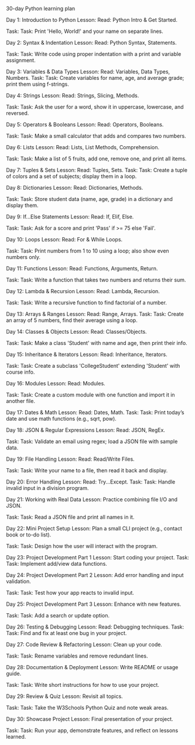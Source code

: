 30-day Python learning plan

Day 1: Introduction to Python
Lesson: Read: Python Intro & Get Started.

Task: Task: Print 'Hello, World!' and your name on separate lines.

Day 2: Syntax & Indentation
Lesson: Read: Python Syntax, Statements.

Task: Task: Write code using proper indentation with a print and variable assignment.

Day 3: Variables & Data Types
Lesson: Read: Variables, Data Types, Numbers.
Task: Task: Create variables for name, age, and average grade; print them using f-strings.

Day 4: Strings
Lesson: Read: Strings, Slicing, Methods.

Task: Task: Ask the user for a word, show it in uppercase, lowercase, and reversed.

Day 5: Operators & Booleans
Lesson: Read: Operators, Booleans.

Task: Task: Make a small calculator that adds and compares two numbers.

Day 6: Lists
Lesson: Read: Lists, List Methods, Comprehension.

Task: Task: Make a list of 5 fruits, add one, remove one, and print all items.

Day 7: Tuples & Sets
Lesson: Read: Tuples, Sets.
Task: Task: Create a tuple of colors and a set of subjects; display them in a loop.

Day 8: Dictionaries
Lesson: Read: Dictionaries, Methods.

Task: Task: Store student data (name, age, grade) in a dictionary and display them.

Day 9: If...Else Statements
Lesson: Read: If, Elif, Else.

Task: Task: Ask for a score and print 'Pass' if >= 75 else 'Fail'.

Day 10: Loops
Lesson: Read: For & While Loops.

Task: Task: Print numbers from 1 to 10 using a loop; also show even numbers only.

Day 11: Functions
Lesson: Read: Functions, Arguments, Return.

Task: Task: Write a function that takes two numbers and returns their sum.

Day 12: Lambda & Recursion
Lesson: Read: Lambda, Recursion.

Task: Task: Write a recursive function to find factorial of a number.

Day 13: Arrays & Ranges
Lesson: Read: Range, Arrays.
Task: Task: Create an array of 5 numbers, find their average using a loop.

Day 14: Classes & Objects
Lesson: Read: Classes/Objects.

Task: Task: Make a class 'Student' with name and age, then print their info.

Day 15: Inheritance & Iterators
Lesson: Read: Inheritance, Iterators.

Task: Task: Create a subclass 'CollegeStudent' extending 'Student' with course info.

Day 16: Modules
Lesson: Read: Modules.

Task: Task: Create a custom module with one function and import it in another file.

Day 17: Dates & Math
Lesson: Read: Dates, Math.
Task: Task: Print today’s date and use math functions (e.g., sqrt, pow).

Day 18: JSON & Regular Expressions
Lesson: Read: JSON, RegEx.

Task: Task: Validate an email using regex; load a JSON file with sample data.

Day 19: File Handling
Lesson: Read: Read/Write Files.

Task: Task: Write your name to a file, then read it back and display.

Day 20: Error Handling
Lesson: Read: Try...Except.
Task: Task: Handle invalid input in a division program.

Day 21: Working with Real Data
Lesson: Practice combining file I/O and JSON.

Task: Task: Read a JSON file and print all names in it.

Day 22: Mini Project Setup
Lesson: Plan a small CLI project (e.g., contact book or to-do list).

Task: Task: Design how the user will interact with the program.

Day 23: Project Development Part 1
Lesson: Start coding your project.
Task: Task: Implement add/view data functions.

Day 24: Project Development Part 2
Lesson: Add error handling and input validation.

Task: Task: Test how your app reacts to invalid input.

Day 25: Project Development Part 3
Lesson: Enhance with new features.

Task: Task: Add a search or update option.

Day 26: Testing & Debugging
Lesson: Read: Debugging techniques.
Task: Task: Find and fix at least one bug in your project.

Day 27: Code Review & Refactoring
Lesson: Clean up your code.

Task: Task: Rename variables and remove redundant lines.

Day 28: Documentation & Deployment
Lesson: Write README or usage guide.

Task: Task: Write short instructions for how to use your project.

Day 29: Review & Quiz
Lesson: Revisit all topics.

Task: Task: Take the W3Schools Python Quiz and note weak areas.

Day 30: Showcase Project
Lesson: Final presentation of your project.

Task: Task: Run your app, demonstrate features, and reflect on lessons learned.

